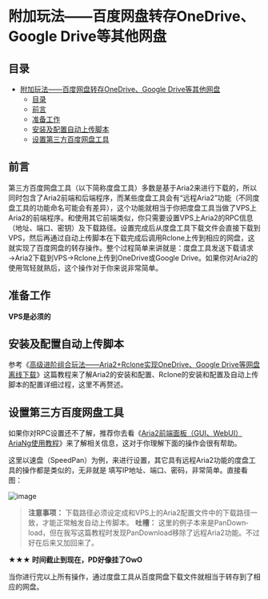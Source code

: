 # 附加玩法——百度网盘转存OneDrive、Google Drive等其他网盘

## 目录

- [附加玩法——百度网盘转存OneDrive、Google Drive等其他网盘](#附加玩法百度网盘转存onedrivegoogle-drive等其他网盘)
  - [目录](#目录)
  - [前言](#前言)
  - [准备工作](#准备工作)
  - [安装及配置自动上传脚本](#安装及配置自动上传脚本)
  - [设置第三方百度网盘工具](#设置第三方百度网盘工具)

## 前言

第三方百度网盘工具（以下简称度盘工具）多数是基于Aria2来进行下载的，所以同时包含了Aria2前端和后端程序，而某些度盘工具会有“远程Aria2”功能（不同度盘工具的功能命名可能会有差异），这个功能就相当于你把度盘工具当做了VPS上Aria2的前端程序。和使用其它前端类似，你只需要设置VPS上Aria2的RPC信息（地址、端口、密钥）及下载路径。设置完成后从度盘工具下载文件会直接下载到VPS，然后再通过自动上传脚本在下载完成后调用Rclone上传到相应的网盘，这就实现了百度网盘的转存操作。整个过程简单来讲就是：度盘工具发送下载请求→Aria2下载到VPS→Rclone上传到OneDrive或Google Drive。如果你对Aria2的使用驾轻就熟后，这个操作对于你来说非常简单。

## 准备工作

**VPS是必须的**

## 安装及配置自动上传脚本

参考《[高级进阶组合玩法——Aria2+Rclone实现OneDrive、Google Drive等网盘离线下载](https://github.com/mayjack0312/my-blog/blob/main/%E9%AB%98%E7%BA%A7%E8%BF%9B%E9%98%B6%E7%BB%84%E5%90%88%E7%8E%A9%E6%B3%95%E2%80%94%E2%80%94Aria2%2BRclone%E5%AE%9E%E7%8E%B0OneDrive%E3%80%81Google%20Drive%E7%AD%89%E7%BD%91%E7%9B%98%E7%A6%BB%E7%BA%BF%E4%B8%8B%E8%BD%BD.md)》这篇教程来了解Aria2的安装和配置、Rclone的安装和配置及自动上传脚本的配置详细过程，这里不再赘述。

## 设置第三方百度网盘工具

如果你对RPC设置还不了解，推荐你去看《[Aria2前端面板（GUI、WebUI）AriaNg使用教程](https://github.com/mayjack0312/my-blog/blob/main/Aria2%E5%89%8D%E7%AB%AF%E9%9D%A2%E6%9D%BF%EF%BC%88GUI%E3%80%81WebUI%EF%BC%89AriaNg%E4%BD%BF%E7%94%A8%E6%95%99%E7%A8%8B.md)》来了解相关信息，这对于你理解下面的操作会很有帮助。

这里以速盘（Speed­Pan）为例，来进行设置，其它具有远程Aria2功能的度盘工具的操作都是类似的，无非就是 填写IP地址、端口、密码，非常简单。直接看图：

![image](https://cdn.jsdelivr.net/gh/mayjack0312/image@main/2022/06/26/20220626120801.png)

> **注意事项：** 下载路径必须设定成和VPS上的Aria2配置文件中的下载路径一致，才能正常触发自动上传脚本。
**吐槽：** 这里的例子本来是PanDown­load，但在我写这篇教程时发现PanDown­load移除了远程Aria2功能。不过好在后来又加回来了。

**★★★ 时间截止到现在，PD好像挂了OwO**

当你进行完以上所有操作，通过度盘工具从百度网盘下载文件就相当于转存到了相应的网盘。
